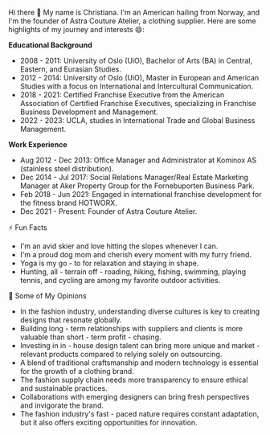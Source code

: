 Hi there 👋
My name is Christiana. I'm an American hailing from Norway, and I'm the founder of Astra Couture Atelier, a clothing supplier. Here are some highlights of my journey and interests 😄:

**Educational Background**
- 2008 - 2011: University of Oslo (UiO), Bachelor of Arts (BA) in Central, Eastern, and Eurasian Studies.
- 2012 - 2014: University of Oslo (UiO), Master in European and American Studies with a focus on International and Intercultural Communication.
- 2018 - 2021: Certified Franchise Executive from the American Association of Certified Franchise Executives, specializing in Franchise Business Development and Management.
- 2022 - 2023: UCLA, studies in International Trade and Global Business Management.

**Work Experience**
- Aug 2012 - Dec 2013: Office Manager and Administrator at Kominox AS (stainless steel distribution).
- Dec 2014 - Jul 2017: Social Relations Manager/Real Estate Marketing Manager at Aker Property Group for the Fornebuporten Business Park.
- Feb 2018 - Jun 2021: Engaged in international franchise development for the fitness brand HOTWORX.
- Dec 2021 - Present: Founder of Astra Couture Atelier.

⚡ Fun Facts
- I'm an avid skier and love hitting the slopes whenever I can.
- I'm a proud dog mom and cherish every moment with my furry friend.
- Yoga is my go - to for relaxation and staying in shape.
- Hunting, all - terrain off - roading, hiking, fishing, swimming, playing tennis, and cycling are among my favorite outdoor activities.

🤔 Some of My Opinions
- In the fashion industry, understanding diverse cultures is key to creating designs that resonate globally.
- Building long - term relationships with suppliers and clients is more valuable than short - term profit - chasing.
- Investing in in - house design talent can bring more unique and market - relevant products compared to relying solely on outsourcing.
- A blend of traditional craftsmanship and modern technology is essential for the growth of a clothing brand.
- The fashion supply chain needs more transparency to ensure ethical and sustainable practices.
- Collaborations with emerging designers can bring fresh perspectives and invigorate the brand.
- The fashion industry's fast - paced nature requires constant adaptation, but it also offers exciting opportunities for innovation. 
